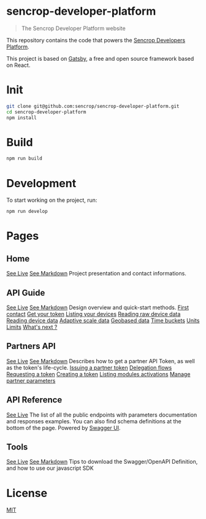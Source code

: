 # sencrop-developer-platform
> The Sencrop Developer Platform website

[//]: # (::contents:start)

This repository contains the code that powers the [Sencrop Developers Platform](https://developers.sencrop.com).

This project is based on [Gatsby](https://github.com/gatsbyjs/gatsby/),
a free and open source framework based on React.

# Init
```sh
git clone git@github.com:sencrop/sencrop-developer-platform.git
cd sencrop-developer-platform
npm install
```

# Build
```sh
npm run build
```

# Development
To start working on the project, run:
```sh
npm run develop
```

# Pages
## Home
[See Live](https://developer.sencrop.com/)
[See Markdown](https://github.com/sencrop/sencrop-developer-platform/blob/master/src/markdown/home.mdx)
Project presentation and contact informations.

## API Guide
[See Live](https://developer.sencrop.com/guide)
[See Markdown](https://github.com/sencrop/sencrop-developer-platform/blob/master/src/markdown/guide.md)
Design overview and quick-start methods.
[First contact](https://developer.sencrop.com/guide#first-contact)
[Get your token](https://developer.sencrop.com/guide#get-your-token)
[Listing your devices](https://developer.sencrop.com/guide#listing-your-devices)
[Reading raw device data](https://developer.sencrop.com/guide#reading-raw-device-data)
[Reading device data](https://developer.sencrop.com/guide#reading-device-data)
[Adaptive scale data](https://developer.sencrop.com/guide#adaptive-scale-data)
[Geobased data](https://developer.sencrop.com/guide#geobased-data)
[Time buckets](https://developer.sencrop.com/guide#time-buckets)
[Units](https://developer.sencrop.com/guide#units)
[Limits](https://developer.sencrop.com/guide#limits)
[What's next ?](https://developer.sencrop.com/guide#whats-next-)

## Partners API
[See Live](https://developer.sencrop.com/partners)
[See Markdown](https://github.com/sencrop/sencrop-developer-platform/blob/master/src/markdown/partners.md)
Describes how to get a partner API Token, as well as the token's life-cycle.
[Issuing a partner token](https://developer.sencrop.com/partners#issuing-a-partner-token)
[Delegation flows](https://developer.sencrop.com/partners#delegation-flows)
[Requesting a token](https://developer.sencrop.com/partners#requesting-a-token)
[Creating a token](https://developer.sencrop.com/partners#creating-a-token)
[Listing modules activations](https://developer.sencrop.com/partners#listing-modules-activations)
[Manage partner parameters](https://developer.sencrop.com/partners#manage-partner-parameters)

## API Reference
[See Live](https://developer.sencrop.com/reference)
The list of all the public endpoints with parameters documentation and responses examples.
You can also find schema definitions at the bottom of the page.
Powered by [Swagger UI](https://github.com/swagger-api/swagger-ui).


## Tools
[See Live](https://developer.sencrop.com/tools)
[See Markdown](https://github.com/sencrop/sencrop-developer-platform/blob/master/src/markdown/tools.md)
Tips to download the Swagger/OpenAPI Definition, and how to use our javascript SDK

[//]: # (::contents:end)

# License
[MIT](https://github.com/sencrop/sencrop-developer-platform/blob/master/LICENSE.md)
